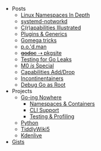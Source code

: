 <!-- markdownlint-disable-next-line MD041 -->
* Posts
  * [Linux Namespaces In Depth](/art/lxnamespaces)
  * [systemd-notworkd](/art/notworkd)
  * [C(r)apabilities Illustrated](/art/capabilities)
  * [Plugins &amp; Generics](/art/plug-generics)
  * [Gomega tricks](/art/gomega-tricks)
  * [p.o.'d.man](/art/podman)
  * [~~godoc~~ ⇢ pkgsite](/art/pkgsite)
  * [Testing for Go Leaks](/art/leaky)
  * [M0 _is_ Special](/art/namspill)
  * [Capabilities Add/Drop](/art/cap-add-drop)
  * [Incontinentainers](/art/incontinentainers)
  * [Debug Go as Root](/art/debugroot)
* Projects
  * [Go-ing Nowhere](/gone)
    * [Namespaces & Containers](/go-low)
    * [CLI Support](/go-cli)
    * [Testing & Profiling](go-testprof)
  * [Python](/spam)
  * [TiddlyWiki5](/tiddlywiki)
  * [Kdenlive](/kdenlive)
* [Gists](https://gist.github.com/TheDiveO)
